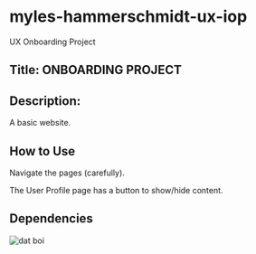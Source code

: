 # myles-hammerschmidt-ux-iop
UX Onboarding Project

## Title: ONBOARDING PROJECT

## Description:
A basic website.


## How to Use

Navigate the pages (carefully).

The User Profile page has a button to show/hide content.

## Dependencies

![dat boi](http://i.imgur.com/0X2Qfk9.gif "Dat Boi")
